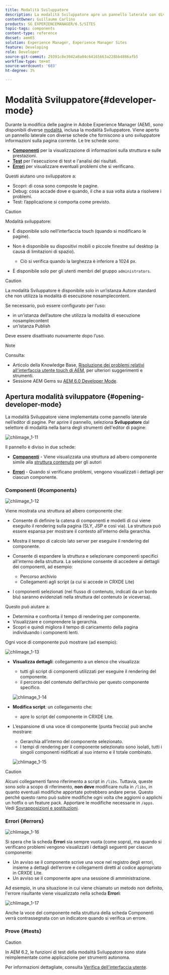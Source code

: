 ```yaml
---
title: Modalità Sviluppatore
description: La modalità Sviluppatore apre un pannello laterale con diverse schede che forniscono a uno sviluppatore informazioni sulla pagina corrente.
contentOwner: Guillaume Carlino
products: SG_EXPERIENCEMANAGER/6.5/SITES
topic-tags: components
content-type: reference
docset: aem65
solution: Experience Manager, Experience Manager Sites
feature: Developing
role: Developer
source-git-commit: 29391c8e3042a8a04c64165663a228bb4886afb5
workflow-type: tm+mt
source-wordcount: '683'
ht-degree: 3%

---
```


# Modalità Sviluppatore{#developer-mode}

Durante la modifica delle pagine in Adobe Experience Manager (AEM), sono disponibili diverse [modalità](/help/sites-authoring/author-environment-tools.md#modestouchoptimizedui), inclusa la modalità Sviluppatore. Viene aperto un pannello laterale con diverse schede che forniscono a uno sviluppatore informazioni sulla pagina corrente. Le tre schede sono:

* **[Componenti](#components)** per la visualizzazione di informazioni sulla struttura e sulle prestazioni.
* **[Test](#tests)** per l&#39;esecuzione di test e l&#39;analisi dei risultati.
* **[Errori](#errors)** per visualizzare eventuali problemi che si verificano.

Questi aiutano uno sviluppatore a:

* Scopri: di cosa sono composte le pagine.
* Debug: cosa accade dove e quando, il che a sua volta aiuta a risolvere i problemi.
* Test: l’applicazione si comporta come previsto.

>[!CAUTION]
>
>Modalità sviluppatore:
>
>* È disponibile solo nell’interfaccia touch (quando si modificano le pagine).
>* Non è disponibile su dispositivi mobili o piccole finestre sul desktop (a causa di limitazioni di spazio).
>
>   * Ciò si verifica quando la larghezza è inferiore a 1024 px.
>* È disponibile solo per gli utenti membri del gruppo `administrators`.

>[!CAUTION]
>
>La modalità Sviluppatore è disponibile solo in un’istanza Autore standard che non utilizza la modalità di esecuzione nosamplecontent.
>
>Se necessario, può essere configurato per l’uso:
>
>* in un’istanza dell’autore che utilizza la modalità di esecuzione nosamplecontent
>* un’istanza Publish
>
>Deve essere disattivato nuovamente dopo l’uso.

>[!NOTE]
>
>Consulta:
>
>* Articolo della Knowledge Base, [Risoluzione dei problemi relativi all&#39;interfaccia utente touch di AEM](https://helpx.adobe.com/experience-manager/kb/troubleshooting-aem-touchui-issues.html), per ulteriori suggerimenti e strumenti.
>* Sessione AEM Gems su [AEM 6.0 Developer Mode](https://experienceleague.adobe.com/docs/events/experience-manager-gems-recordings/gems2014/aem-developer-mode.html).
>

## Apertura modalità sviluppatore {#opening-developer-mode}

La modalità Sviluppatore viene implementata come pannello laterale nell’editor di pagine. Per aprire il pannello, seleziona **Sviluppatore** dal selettore di modalità nella barra degli strumenti dell&#39;editor di pagine:

![chlimage_1-11](assets/chlimage_1-11.png)

Il pannello è diviso in due schede:

* **[Componenti](/help/sites-developing/developer-mode.md#components)** - Viene visualizzata una struttura ad albero componente simile alla [struttura contenuto](/help/sites-authoring/author-environment-tools.md#content-tree) per gli autori

* **[Errori](/help/sites-developing/developer-mode.md#errors)** - Quando si verificano problemi, vengono visualizzati i dettagli per ciascun componente.

### Componenti {#components}

![chlimage_1-12](assets/chlimage_1-12.png)

Viene mostrata una struttura ad albero componente che:

* Consente di definire la catena di componenti e modelli di cui viene eseguito il rendering sulla pagina (SLY, JSP e così via). La struttura può essere espansa per mostrare il contesto all’interno della gerarchia.
* Mostra il tempo di calcolo lato server per eseguire il rendering del componente.
* Consente di espandere la struttura e selezionare componenti specifici all&#39;interno della struttura. La selezione consente di accedere ai dettagli dei componenti, ad esempio:

   * Percorso archivio
   * Collegamenti agli script (a cui si accede in CRXDE Lite)

* I componenti selezionati (nel flusso di contenuto, indicati da un bordo blu) saranno evidenziati nella struttura del contenuto (e viceversa).

Questo può aiutare a:

* Determina e confronta il tempo di rendering per componente.
* Visualizzare e comprendere la gerarchia.
* Scopri e quindi migliora il tempo di caricamento della pagina individuando i componenti lenti.

Ogni voce di componente può mostrare (ad esempio):

![chlimage_1-13](assets/chlimage_1-13.png)

* **Visualizza dettagli**: collegamento a un elenco che visualizza:

   * tutti gli script di componenti utilizzati per eseguire il rendering del componente.
   * il percorso del contenuto dell’archivio per questo componente specifico.

  ![chlimage_1-14](assets/chlimage_1-14.png)

* **Modifica script**: un collegamento che:

   * apre lo script del componente in CRXDE Lite.

* L’espansione di una voce di componente (punta freccia) può anche mostrare:

   * Gerarchia all’interno del componente selezionato.
   * I tempi di rendering per il componente selezionato sono isolati, tutti i singoli componenti nidificati al suo interno e il totale combinato.

  ![chlimage_1-15](assets/chlimage_1-15.png)

>[!CAUTION]
>
>Alcuni collegamenti fanno riferimento a script in `/libs`. Tuttavia, queste sono solo a scopo di riferimento, **non deve** modificare nulla in `/libs`, in quanto eventuali modifiche apportate potrebbero andare perse. Questo perché questo ramo può subire modifiche ogni volta che aggiorni o applichi un hotfix o un feature pack. Apportare le modifiche necessarie in `/apps`. Vedi [Sovrapposizioni e sostituzioni](/help/sites-developing/overlays.md).

### Errori {#errors}

![chlimage_1-16](assets/chlimage_1-16.png)

Si spera che la scheda **Errori** sia sempre vuota (come sopra), ma quando si verificano problemi vengono visualizzati i dettagli seguenti per ciascun componente:

* Un avviso se il componente scrive una voce nel registro degli errori, insieme a dettagli dell’errore e collegamenti diretti al codice appropriato in CRXDE Lite.
* Un avviso se il componente apre una sessione di amministrazione.

Ad esempio, in una situazione in cui viene chiamato un metodo non definito, l&#39;errore risultante viene visualizzato nella scheda **Errori**:

![chlimage_1-17](assets/chlimage_1-17.png)

Anche la voce del componente nella struttura della scheda Componenti verrà contrassegnata con un indicatore quando si verifica un errore.

### Prove {#tests}

>[!CAUTION]
>
>In AEM 6.2, le funzioni di test della modalità Sviluppatore sono state reimplementate come applicazione per strumenti autonoma.
>
>Per informazioni dettagliate, consulta [Verifica dell&#39;interfaccia utente](/help/sites-developing/hobbes.md).
